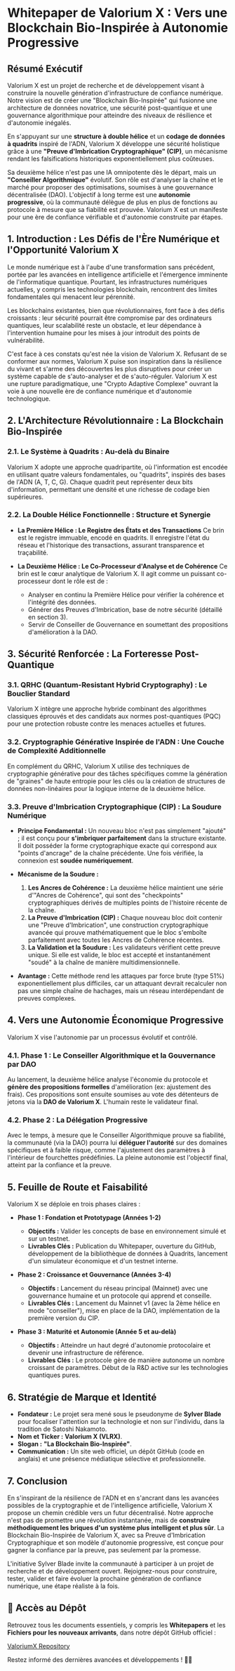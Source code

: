 # Whitepaper de Valorium X : Vers une Blockchain Bio-Inspirée à Autonomie Progressive

## Résumé Exécutif

Valorium X est un projet de recherche et de développement visant à construire la nouvelle génération d'infrastructure de confiance numérique. Notre vision est de créer une "Blockchain Bio-Inspirée" qui fusionne une architecture de données novatrice, une sécurité post-quantique et une gouvernance algorithmique pour atteindre des niveaux de résilience et d'autonomie inégalés.

En s'appuyant sur une **structure à double hélice** et un **codage de données à quadrits** inspiré de l'ADN, Valorium X développe une sécurité holistique grâce à une **"Preuve d'Imbrication Cryptographique" (CIP)**, un mécanisme rendant les falsifications historiques exponentiellement plus coûteuses.

Sa deuxième hélice n'est pas une IA omnipotente dès le départ, mais un **"Conseiller Algorithmique"** évolutif. Son rôle est d'analyser la chaîne et le marché pour proposer des optimisations, soumises à une gouvernance décentralisée (DAO). L'objectif à long terme est une **autonomie progressive**, où la communauté délègue de plus en plus de fonctions au protocole à mesure que sa fiabilité est prouvée. Valorium X est un manifeste pour une ère de confiance vérifiable et d'autonomie construite par étapes.

## 1. Introduction : Les Défis de l'Ère Numérique et l'Opportunité Valorium X

Le monde numérique est à l'aube d'une transformation sans précédent, portée par les avancées en intelligence artificielle et l'émergence imminente de l'informatique quantique. Pourtant, les infrastructures numériques actuelles, y compris les technologies blockchain, rencontrent des limites fondamentales qui menacent leur pérennité.

Les blockchains existantes, bien que révolutionnaires, font face à des défis croissants : leur sécurité pourrait être compromise par des ordinateurs quantiques, leur scalabilité reste un obstacle, et leur dépendance à l'intervention humaine pour les mises à jour introduit des points de vulnérabilité.

C'est face à ces constats qu'est née la vision de Valorium X. Refusant de se conformer aux normes, Valorium X puise son inspiration dans la résilience du vivant et s'arme des découvertes les plus disruptives pour créer un système capable de s'auto-analyser et de s'auto-réguler. Valorium X est une rupture paradigmatique, une "Crypto Adaptive Complexe" ouvrant la voie à une nouvelle ère de confiance numérique et d'autonomie technologique.

## 2. L'Architecture Révolutionnaire : La Blockchain Bio-Inspirée

### 2.1. Le Système à Quadrits : Au-delà du Binaire
Valorium X adopte une approche quadripartite, où l'information est encodée en utilisant quatre valeurs fondamentales, ou "quadrits", inspirés des bases de l'ADN (A, T, C, G). Chaque quadrit peut représenter deux bits d'information, permettant une densité et une richesse de codage bien supérieures.

### 2.2. La Double Hélice Fonctionnelle : Structure et Synergie
* **La Première Hélice : Le Registre des États et des Transactions**
    Ce brin est le registre immuable, encodé en quadrits. Il enregistre l'état du réseau et l'historique des transactions, assurant transparence et traçabilité.

* **La Deuxième Hélice : Le Co-Processeur d'Analyse et de Cohérence**
    Ce brin est le cœur analytique de Valorium X. Il agit comme un puissant co-processeur dont le rôle est de :
    * Analyser en continu la Première Hélice pour vérifier la cohérence et l'intégrité des données.
    * Générer des Preuves d'Imbrication, base de notre sécurité (détaillé en section 3).
    * Servir de Conseiller de Gouvernance en soumettant des propositions d'amélioration à la DAO.

## 3. Sécurité Renforcée : La Forteresse Post-Quantique

### 3.1. QRHC (Quantum-Resistant Hybrid Cryptography) : Le Bouclier Standard
Valorium X intègre une approche hybride combinant des algorithmes classiques éprouvés et des candidats aux normes post-quantiques (PQC) pour une protection robuste contre les menaces actuelles et futures.

### 3.2. Cryptographie Générative Inspirée de l'ADN : Une Couche de Complexité Additionnelle
En complément du QRHC, Valorium X utilise des techniques de cryptographie générative pour des tâches spécifiques comme la génération de "graines" de haute entropie pour les clés ou la création de structures de données non-linéaires pour la logique interne de la deuxième hélice.

### 3.3. Preuve d'Imbrication Cryptographique (CIP) : La Soudure Numérique
* **Principe Fondamental :** Un nouveau bloc n'est pas simplement "ajouté" ; il est conçu pour **s'imbriquer parfaitement** dans la structure existante. Il doit posséder la forme cryptographique exacte qui correspond aux "points d'ancrage" de la chaîne précédente. Une fois vérifiée, la connexion est **soudée numériquement**.

* **Mécanisme de la Soudure :**
    1.  **Les Ancres de Cohérence :** La deuxième hélice maintient une série d'"Ancres de Cohérence", qui sont des "checkpoints" cryptographiques dérivés de multiples points de l'histoire récente de la chaîne.
    2.  **La Preuve d'Imbrication (CIP) :** Chaque nouveau bloc doit contenir une "Preuve d'Imbrication", une construction cryptographique avancée qui prouve mathématiquement que le bloc s'emboîte parfaitement avec toutes les Ancres de Cohérence récentes.
    3.  **La Validation et la Soudure :** Les validateurs vérifient cette preuve unique. Si elle est valide, le bloc est accepté et instantanément "soudé" à la chaîne de manière multidimensionnelle.

* **Avantage :** Cette méthode rend les attaques par force brute (type 51%) exponentiellement plus difficiles, car un attaquant devrait recalculer non pas une simple chaîne de hachages, mais un réseau interdépendant de preuves complexes.

## 4. Vers une Autonomie Économique Progressive

Valorium X vise l'autonomie par un processus évolutif et contrôlé.

### 4.1. Phase 1 : Le Conseiller Algorithmique et la Gouvernance par DAO
Au lancement, la deuxième hélice analyse l'économie du protocole et **génère des propositions formelles** d'amélioration (ex: ajustement des frais). Ces propositions sont ensuite soumises au vote des détenteurs de jetons via la **DAO de Valorium X**. L'humain reste le validateur final.

### 4.2. Phase 2 : La Délégation Progressive
Avec le temps, à mesure que le Conseiller Algorithmique prouve sa fiabilité, la communauté (via la DAO) pourra lui **déléguer l'autorité** sur des domaines spécifiques et à faible risque, comme l'ajustement des paramètres à l'intérieur de fourchettes prédéfinies. La pleine autonomie est l'objectif final, atteint par la confiance et la preuve.

## 5. Feuille de Route et Faisabilité

Valorium X se déploie en trois phases claires :

* **Phase 1 : Fondation et Prototypage (Années 1-2)**
    * **Objectifs :** Valider les concepts de base en environnement simulé et sur un testnet.
    * **Livrables Clés :** Publication du Whitepaper, ouverture du GitHub, développement de la bibliothèque de données à Quadrits, lancement d'un simulateur économique et d'un testnet interne.

* **Phase 2 : Croissance et Gouvernance (Années 3-4)**
    * **Objectifs :** Lancement du réseau principal (Mainnet) avec une gouvernance humaine et un protocole qui apprend et conseille.
    * **Livrables Clés :** Lancement du Mainnet v1 (avec la 2ème hélice en mode "conseiller"), mise en place de la DAO, implémentation de la première version du CIP.

* **Phase 3 : Maturité et Autonomie (Année 5 et au-delà)**
    * **Objectifs :** Atteindre un haut degré d'autonomie protocolaire et devenir une infrastructure de référence.
    * **Livrables Clés :** Le protocole gère de manière autonome un nombre croissant de paramètres. Début de la R&D active sur les technologies quantiques pures.

## 6. Stratégie de Marque et Identité

* **Fondateur :** Le projet sera mené sous le pseudonyme de **Sylver Blade** pour focaliser l'attention sur la technologie et non sur l'individu, dans la tradition de Satoshi Nakamoto.
* **Nom et Ticker :** **Valorium X (VLRX)**.
* **Slogan :** **"La Blockchain Bio-Inspirée"**.
* **Communication :** Un site web officiel, un dépôt GitHub (code en anglais) et une présence médiatique sélective et professionnelle.

## 7. Conclusion

En s'inspirant de la résilience de l'ADN et en s'ancrant dans les avancées possibles de la cryptographie et de l'intelligence artificielle, Valorium X propose un chemin crédible vers un futur décentralisé. Notre approche n'est pas de promettre une révolution instantanée, mais de **construire méthodiquement les briques d'un système plus intelligent et plus sûr**. La Blockchain Bio-Inspirée de Valorium X, avec sa Preuve d'Imbrication Cryptographique et son modèle d'autonomie progressive, est conçue pour gagner la confiance par la preuve, pas seulement par la promesse.

L'initiative Sylver Blade invite la communauté à participer à un projet de recherche et de développement ouvert. Rejoignez-nous pour construire, tester, valider et faire évoluer la prochaine génération de confiance numérique, une étape réaliste à la fois.

## 🔗 Accès au Dépôt  

Retrouvez tous les documents essentiels, y compris les **Whitepapers** et les **Fichiers pour les nouveaux arrivants**, dans notre dépôt GitHub officiel :  

[ValoriumX Repository](https://github.com/SylverbladeX/ValoriumX)  

Restez informé des dernières avancées et développements ! 🚀✨  
